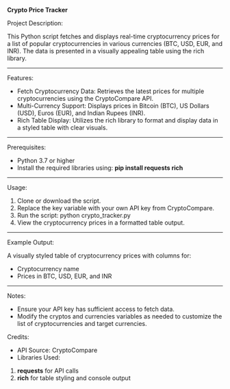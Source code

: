 **Crypto Price Tracker**

Project Description:

This Python script fetches and displays real-time cryptocurrency prices for a list of popular cryptocurrencies in various currencies (BTC, USD, EUR, and INR). The data is presented in a visually appealing table using the rich library.

<hr/>

Features:

* Fetch Cryptocurrency Data: Retrieves the latest prices for multiple cryptocurrencies using the CryptoCompare API.
* Multi-Currency Support: Displays prices in Bitcoin (BTC), US Dollars (USD), Euros (EUR), and Indian Rupees (INR).
* Rich Table Display: Utilizes the rich library to format and display data in a styled table with clear visuals.

<hr/>

Prerequisites:

* Python 3.7 or higher
* Install the required libraries using: **pip install requests rich**

<hr/>

Usage:

1. Clone or download the script.
2. Replace the key variable with your own API key from CryptoCompare.
3. Run the script:
python crypto_tracker.py
4. View the cryptocurrency prices in a formatted table output.

<hr/>

Example Output:

A visually styled table of cryptocurrency prices with columns for:
* Cryptocurrency name
* Prices in BTC, USD, EUR, and INR

<hr/>

Notes:

* Ensure your API key has sufficient access to fetch data.
* Modify the cryptos and currencies variables as needed to customize the list of cryptocurrencies and target currencies.

Credits:

* API Source: CryptoCompare
* Libraries Used:
1. **requests** for API calls
2. **rich** for table styling and console output
